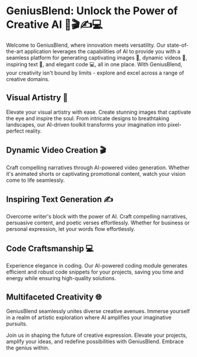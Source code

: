 # GeniusBlend: Unlock the Power of Creative AI 🎨🎬✍️💻

Welcome to GeniusBlend, where innovation meets versatility. Our state-of-the-art application leverages the capabilities of AI to provide you with a seamless platform for generating captivating images 📸, dynamic videos 🎥, inspiring text 📝, and elegant code 💻, all in one place. With GeniusBlend, your creativity isn't bound by limits - explore and excel across a range of creative domains.

## Visual Artistry 🎨
Elevate your visual artistry with ease. Create stunning images that captivate the eye and inspire the soul. From intricate designs to breathtaking landscapes, our AI-driven toolkit transforms your imagination into pixel-perfect reality.

## Dynamic Video Creation 🎬
Craft compelling narratives through AI-powered video generation. Whether it's animated shorts or captivating promotional content, watch your vision come to life seamlessly.

## Inspiring Text Generation ✍️
Overcome writer's block with the power of AI. Craft compelling narratives, persuasive content, and poetic verses effortlessly. Whether for business or personal expression, let your words flow effortlessly.

## Code Craftsmanship 💻
Experience elegance in coding. Our AI-powered coding module generates efficient and robust code snippets for your projects, saving you time and energy while ensuring high-quality solutions.

## Multifaceted Creativity 🌐
GeniusBlend seamlessly unites diverse creative avenues. Immerse yourself in a realm of artistic exploration where AI amplifies your imaginative pursuits.

Join us in shaping the future of creative expression. Elevate your projects, amplify your ideas, and redefine possibilities with GeniusBlend. Embrace the genius within.
